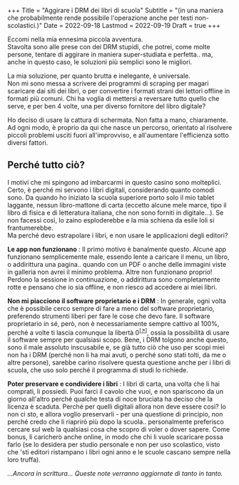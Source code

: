 +++
Title = "Aggirare i DRM dei libri di scuola"
Subtitle = "(in una maniera che probabilmente rende possibile l'operazione anche per testi non-scolastici.)"
Date = 2022-09-18
Lastmod = 2022-09-19
Draft = true
+++

<!-- Dovrei finire di scrivere sto coso... --->

Eccomi nella mia ennesima piccola avventura.  
Stavolta sono alle prese con dei DRM stupidi, che potrei, come molte persone, tentare di aggirare in maniera super-studiata e perfetta.. ma, anche in questo caso, le soluzioni più semplici sono le migliori.

La mia soluzione, per quanto brutta e inelegante, è universale.  
Non mi sono messa a scrivere dei programmi di scraping per magari scaricare dai siti dei libri, o per convertire i formati strani dei lettori offline in formati più comuni. Chi ha voglia di mettersi a reversare tutto quello che serve, e per ben 4 volte, una per diverso fornitore del libro digitale?

Ho deciso di usare la cattura di schermata. Non fatta a mano, chiaramente.  
Ad ogni modo, è proprio da qui che nasce un percorso, orientato al risolvere piccoli problemi usciti fuori all'improvviso, e all'aumentare l'efficienza sotto diversi fattori.

## Perché tutto ciò?

I motivi che mi spingono ad imbarcarmi in questo casino sono molteplici.  
Certo, è perché mi servono i libri digitali, considerando quanto comodi sono. Da quando ho iniziato la scuola superiore porto solo il mio tablet laggante, nessun libro-mattone di carta (eccetto alcune mele marce, tipo il libro di fisica e di letteratura italiana, che non sono forniti in digitale...). Se non facessi così, lo zaino esploderebbe e la mia schiena da esile loli si frantumerebbe.  
Ma perché devo estrapolare i libri, e non usare le applicazioni degli editori?

**Le app non funzionano**
: Il primo motivo è banalmente questo. Alcune app funzionano semplicemente male, essendo lente a caricare il menu, un libro, o addirittura una pagina.. quando con un PDF o anche delle immagini viste in galleria non avrei il minimo problema. Altre non funzionano proprio! Perdono la sessione in continuazione, o addirittura sono completamente rotte e pensano che io sia offline, e non riesco ad accedere ai miei libri.

<meta>

**Non mi piacciono il software proprietario e i DRM**
: In generale, ogni volta che è possibile cerco sempre di fare a meno del software proprietario, preferendo strumenti liberi per fare le cose che devo fare. Il software proprietario in sé, però, non è necessariamente sempre cattivo al 100%, perché a volte ti lascia comunque la libertà 0<sup>[[↗️](https://it.m.wikipedia.org/wiki/Software_libero#Le_%C2%ABquattro_libert%C3%A0%C2%BB)]</sup>, ossia la possibilità di usare il software sempre per qualsiasi scopo. Bene, i DRM tolgono anche questo, sono il male assoluto inscusabile e, se già tutto ciò che uso per scopi miei non ha i DRM (perché non li ha mai avuti, o perché sono stati tolti, da me o altre persone), sarebbe carino risolvere questa questione anche per i libri di scuola, che uso solo perché il programma di studi lo richiede.

<meta>

**Poter preservare e condividere i libri**
: I libri di carta, una volta che li hai comprati, li possiedi. Puoi farci il cavolo che vuoi, e non spariscono da un giorno all'altro perché qualche testa di noce bruciata ha deciso che la licenza è scaduta. Perché per quelli digitali allora non deve essere così? Io non ci sto, e allora voglio preservarli - per una questione di principio, non perché credo che li riaprirò più dopo la scuola.. personalmente preferisco cercare sul web la qualsiasi cosa che scopro di voler o dover sapere. Come bonus, li caricherò anche online, in modo che chi li vuole scaricare possa farlo (se lo desidera per studio personale e non per uso scolastico, visto che 'sti editori ristampano i libri ogni anno e le scuole cascano sempre nella loro truffa).

_...Ancora in scrittura... Queste note verranno aggiornate di tanto in tanto._
